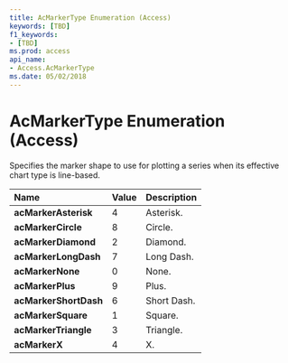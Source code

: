 ```yaml
---
title: AcMarkerType Enumeration (Access)
keywords: [TBD]
f1_keywords:
- [TBD]
ms.prod: access
api_name:
- Access.AcMarkerType
ms.date: 05/02/2018
---
```



# AcMarkerType Enumeration (Access)

Specifies the marker shape to use for plotting a series when its effective chart type is line-based.


|**Name**|**Value**|**Description**|
|:-----|:-----|:-----|
|**acMarkerAsterisk**|4|Asterisk.|
|**acMarkerCircle**|8|Circle.|
|**acMarkerDiamond**|2|Diamond.|
|**acMarkerLongDash**|7|Long Dash.|
|**acMarkerNone**|0|None.|
|**acMarkerPlus**|9|Plus.|
|**acMarkerShortDash**|6|Short Dash.|
|**acMarkerSquare**|1|Square.|
|**acMarkerTriangle**|3|Triangle.|
|**acMarkerX**|4|X.|